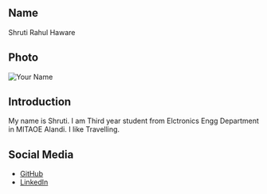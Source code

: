 ## Name
Shruti Rahul Haware

## Photo
![Your Name](https://link-to-your-photo.jpg)

## Introduction
My name is Shruti. I am Third year student from Elctronics Engg Department in MITAOE Alandi. I like Travelling.

## Social Media
- [GitHub](https://github.com/shruti-haware)
- [LinkedIn](https://www.linkedin.com/in/shruti-haware-453a10264?utm_source=share&utm_campaign=share_via&utm_content=profile&utm_medium=android_app)